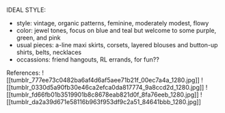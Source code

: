 IDEAL STYLE:
- style: vintage, organic patterns, feminine, moderately modest, flowy
- color: jewel tones, focus on blue and teal but welcome to some purple, green, and pink
- usual pieces: a-line maxi skirts, corsets, layered blouses and button-up shirts, belts, necklaces
- occassions: friend hangouts, RL errands, for fun??

References:
![[tumblr_777ee73c0482ba6af4d6af5aee71b21f_00ec7a4a_1280.jpg]]
![[tumblr_0330d5a90fb30e46ca2efca0da817774_9a8ccd2d_1280.jpg]]
![[tumblr_fd66fb01b3519901b8c8678eab821d0f_8fa76eeb_1280.jpg]]
![[tumblr_da2a39d671e58116b963f953df9c2a51_84641bbb_1280.jpg]]